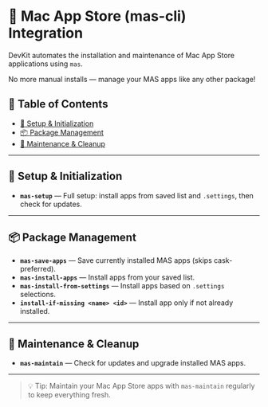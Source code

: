 # 🛒 Mac App Store (mas-cli) Integration

DevKit automates the installation and maintenance of Mac App Store applications using `mas`.

No more manual installs — manage your MAS apps like any other package!

## 📑 Table of Contents

- [🔧 Setup & Initialization](#-setup--initialization)
- [📦 Package Management](#-package-management)
- [🧹 Maintenance & Cleanup](#-maintenance--cleanup)

---

## 🔧 Setup & Initialization

- **`mas-setup`** — Full setup: install apps from saved list and `.settings`, then check for updates.

---

## 📦 Package Management

- **`mas-save-apps`** — Save currently installed MAS apps (skips cask-preferred).
- **`mas-install-apps`** — Install apps from your saved list.
- **`mas-install-from-settings`** — Install apps based on `.settings` selections.
- **`install-if-missing <name> <id>`** — Install app only if not already installed.

---

## 🧹 Maintenance & Cleanup

- **`mas-maintain`** — Check for updates and upgrade installed MAS apps.

---

> 💡 Tip: Maintain your Mac App Store apps with `mas-maintain` regularly to keep everything fresh.
